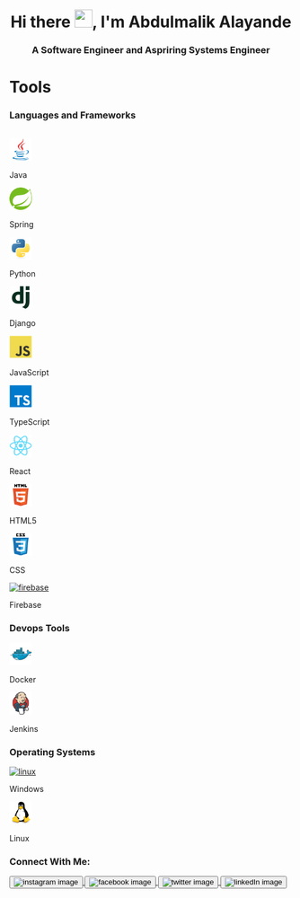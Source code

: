 <h1 align="center">Hi there <img width="32px" height="32px" src="https://raw.githubusercontent.com/MartinHeinz/MartinHeinz/master/wave.gif"/>, I'm Abdulmalik Alayande </h1>
<h3 align="center">A Software Engineer and Aspriring Systems Engineer</h3>
<div>
  <h1>Tools</h1>
  <h3>Languages and Frameworks</h3>
  <p style="display: flex" >
    <div>
      <a href="https://developer.mozilla.org/en-US/docs/Web/JavaScript" target="_blank">
        <img src="https://raw.githubusercontent.com/devicons/devicon/master/icons/java/java-original.svg"
          alt="javascript" width="40" height="40" />
      </a>
      <p>Java</p>
    </div>
    <div>
      <a href="https://developer.mozilla.org/en-US/docs/Web/JavaScript" target="_blank">
        <img src="https://raw.githubusercontent.com/devicons/devicon/master/icons/spring/spring-original.svg"
          alt="javascript" width="40" height="40" />
      	</a>
      	<p>Spring</p>
    </div>
    <div>
      <a href="https://www.python.org" target="_blank">
        <img src="https://raw.githubusercontent.com/devicons/devicon/master/icons/python/python-original.svg" alt="python" width="40" height="40" />
      	</a>
      <p>Python</p>
    </div>
    <div>
      <a href="https://www.w3.org/html/" target="_blank">
        <img src="https://github.com/devicons/devicon/blob/master/icons/django/django-plain.svg" alt="html5" width="40" height="40" />
      </a>
      <p>Django</p>
    </div>
    <div>
      <a href="https://developer.mozilla.org/en-US/docs/Web/JavaScript" target="_blank">
        <img src="https://raw.githubusercontent.com/devicons/devicon/master/icons/javascript/javascript-original.svg" alt="javascript" width="40" height="40" />
      </a>
      <p>JavaScript</p>
    </div>
    <div>
      <a href="https://www.typescriptlang.org/" target="_blank">
          <img src="https://raw.githubusercontent.com/devicons/devicon/master/icons/typescript/typescript-original.svg"
            alt="typescript" width="40" height="40" />
      </a>
      <p>TypeScript</p>
    </div>
    <div>
      <a href="https://reactjs.com/" target="_blank">
      	<img src="https://raw.githubusercontent.com/devicons/devicon/master/icons/react/react-original.svg" alt="react" width="40" height="40" />
      </a>
      <p>React</p>
    </div>
    <div>
      <a href="https://www.w3.org/html/" target="_blank">
        <img src="https://raw.githubusercontent.com/devicons/devicon/master/icons/html5/html5-original-wordmark.svg" alt="html5" width="40" height="40" />
      </a>
      <p>HTML5</p>
    </div>
    <div>
      <a href="https://www.w3.org/css/" target="_blank">
        <img src="https://raw.githubusercontent.com/devicons/devicon/master/icons/css3/css3-original-wordmark.svg" alt="css3" width="40" height="40" />
      </a>
      <p>CSS</p>
    </div>
    <div>
      <a href="https://firebase.google.com/" target="_blank">
          <img src="https://www.vectorlogo.zone/logos/firebase/firebase-icon.svg" alt="firebase" width="40" height="40" />
      </a>
      <p>Firebase</p>
    </div>
  </p>
  <h3>Devops Tools</h3>
  <div>
    <div>
      <a href="https://www.linux.org/" target="_blank">
        <img src="https://raw.githubusercontent.com/devicons/devicon/master/icons/docker/docker-original.svg" alt="linux" width="40" height="40" />
      </a>
      <p>Docker</p>
    </div>
    <div>
      <a href="https://www.linux.org/" target="_blank">
        <img src="https://raw.githubusercontent.com/devicons/devicon/master/icons/jenkins/jenkins-original.svg" alt="linux" width="40" height="40" />
      </a>
      <p>Jenkins</p>
    </div>
  </div>
  <h3>Operating Systems</h3>
  <div>
    <div>
      <a href="https://www.linux.org/" target="_blank">
        <img src="https://raw.githubusercontent.com/devicons/devicon/master/icons/windows/windows-original.svg" alt="linux" width="40" height="40" />
      </a>
      <p>Windows</p>
    </div>
    <div>
      <a href="https://www.linux.org/" target="_blank">
        <img src="https://raw.githubusercontent.com/devicons/devicon/master/icons/linux/linux-original.svg" alt="linux"
          width="40" height="40" />
      </a>
      <p>Linux</p>
    </div>
  </div>
  
</div>
<div>
  <h3>Connect With Me: </h3>
  <div display="flex" justify-content="space-between">
    <a href="https://www.instagram.com/blaq_mhee/">
      <button>
        <img height="50px" src="https://res.cloudinary.com/dxqpdqzue/image/upload/v1703335728/cloudinary_images/bola_air/static_assets/instagram_x4vtkb.png" alt="instagram image">
      </button>
    </a>
    <a href="https://www.facebook.com/abdulmalik.alayande.39">
      <button>
        <img width="50px" src="https://res.cloudinary.com/dxqpdqzue/image/upload/v1703335733/cloudinary_images/bola_air/static_assets/facebook_ryw7yw.png" alt="facebook image">
      </button>
    </a>
    <a href="https://twitter.com/The_good_man02">
      <button>
        <img width="50px" src="https://res.cloudinary.com/dxqpdqzue/image/upload/v1703336988/cloudinary_images/bola_air/static_assets/twitter_1_gir56t.png" alt="twitter image">
      </button>
    </a>
    <a href="https://www.linkedin.com/in/abdulmalik-alayande-b49814250/">
      <button>
        <img width="50px" src="https://res.cloudinary.com/dxqpdqzue/image/upload/v1703335729/cloudinary_images/bola_air/static_assets/linkedin_dipapn.png" alt="linkedIn image">
      </button>
    </a>
  </div>
</div>
